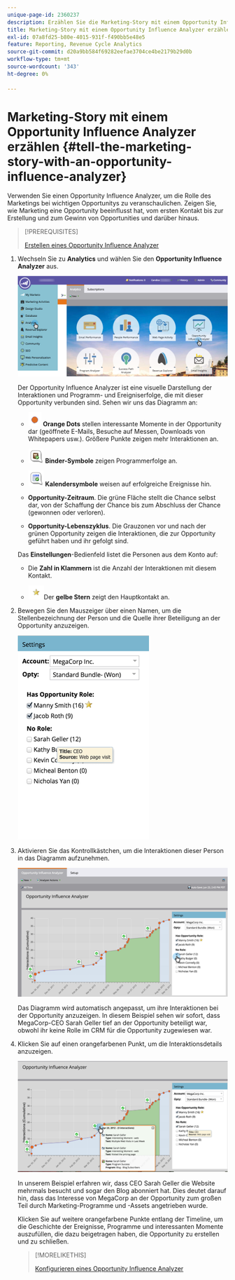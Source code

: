 ```yaml
---
unique-page-id: 2360237
description: Erzählen Sie die Marketing-Story mit einem Opportunity Influence Analyzer - Marketo-Dokumente - Produktdokumentation
title: Marketing-Story mit einem Opportunity Influence Analyzer erzählen
exl-id: 07a8fd25-b80e-4015-931f-f490bb5e48e5
feature: Reporting, Revenue Cycle Analytics
source-git-commit: d20a9bb584f69282eefae3704ce4be2179b29d0b
workflow-type: tm+mt
source-wordcount: '343'
ht-degree: 0%

---
```


# Marketing-Story mit einem Opportunity Influence Analyzer erzählen {#tell-the-marketing-story-with-an-opportunity-influence-analyzer}

Verwenden Sie einen Opportunity Influence Analyzer, um die Rolle des Marketings bei wichtigen Opportunitys zu veranschaulichen. Zeigen Sie, wie Marketing eine Opportunity beeinflusst hat, vom ersten Kontakt bis zur Erstellung und zum Gewinn von Opportunities und darüber hinaus.

>[!PREREQUISITES]
>
>[Erstellen eines Opportunity Influence Analyzer](/help/marketo/product-docs/reporting/revenue-cycle-analytics/opportunity-influence-analyzer/create-an-opportunity-influence-analyzer.md)

1. Wechseln Sie zu **Analytics** und wählen Sie den **Opportunity Influence Analyzer** aus.

   ![](assets/analytics-opportunityhand.png)

   Der Opportunity Influence Analyzer ist eine visuelle Darstellung der Interaktionen und Programm- und Ereigniserfolge, die mit dieser Opportunity verbunden sind. Sehen wir uns das Diagramm an:

   * ![ - ](assets/image2014-10-3-13-3a43-3a21.png) **Orange Dots** stellen interessante Momente in der Opportunity dar (geöffnete E-Mails, Besuche auf Messen, Downloads von Whitepapers usw.). Größere Punkte zeigen mehr Interaktionen an.

   * ![ - ](assets/image2014-10-3-13-3a44-3a9.png) **Binder-Symbole** zeigen Programmerfolge an.

   * ![ - ](assets/image2014-10-3-13-3a44-3a40.png) **Kalendersymbole** weisen auf erfolgreiche Ereignisse hin.

   * **Opportunity-Zeitraum**. Die grüne Fläche stellt die Chance selbst dar, von der Schaffung der Chance bis zum Abschluss der Chance (gewonnen oder verloren).

   * **Opportunity-Lebenszyklus**. Die Grauzonen vor und nach der grünen Opportunity zeigen die Interaktionen, die zur Opportunity geführt haben und ihr gefolgt sind.

   Das **Einstellungen**-Bedienfeld listet die Personen aus dem Konto auf:

   * Die **Zahl in Klammern** ist die Anzahl der Interaktionen mit diesem Kontakt.

   * ![ - ](assets/image2014-10-3-13-3a45-3a9.png)Der **gelbe Stern** zeigt den Hauptkontakt an.

1. Bewegen Sie den Mauszeiger über einen Namen, um die Stellenbezeichnung der Person und die Quelle ihrer Beteiligung an der Opportunity anzuzeigen.

   ![](assets/image2015-6-23-14-3a43-3a1.png)

1. Aktivieren Sie das Kontrollkästchen, um die Interaktionen dieser Person in das Diagramm aufzunehmen.

   ![](assets/image2015-6-23-14-3a43-3a35.png)

   Das Diagramm wird automatisch angepasst, um ihre Interaktionen bei der Opportunity anzuzeigen. In diesem Beispiel sehen wir sofort, dass MegaCorp-CEO Sarah Geller tief an der Opportunity beteiligt war, obwohl ihr keine Rolle im CRM für die Opportunity zugewiesen war.

1. Klicken Sie auf einen orangefarbenen Punkt, um die Interaktionsdetails anzuzeigen.

   ![](assets/image2015-6-23-14-3a44-3a15.png)

   In unserem Beispiel erfahren wir, dass CEO Sarah Geller die Website mehrmals besucht und sogar den Blog abonniert hat. Dies deutet darauf hin, dass das Interesse von MegaCorp an der Opportunity zum großen Teil durch Marketing-Programme und -Assets angetrieben wurde.

   Klicken Sie auf weitere orangefarbene Punkte entlang der Timeline, um die Geschichte der Ereignisse, Programme und interessanten Momente auszufüllen, die dazu beigetragen haben, die Opportunity zu erstellen und zu schließen.

   >[!MORELIKETHIS]
   >
   >[Konfigurieren eines Opportunity Influence Analyzer](/help/marketo/product-docs/reporting/revenue-cycle-analytics/opportunity-influence-analyzer/configure-an-opportunity-influence-analyzer.md)
